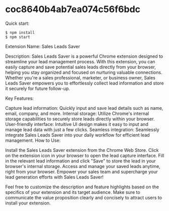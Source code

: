 # coc8640b4ab7ea074c56f6bdc

Quick start:

```
$ npm install
$ npm start
````




Extension Name:
Sales Leads Saver

Description:
Sales Leads Saver is a powerful Chrome extension designed to streamline your lead management process. With this extension, you can easily capture and save potential sales leads directly from your browser, helping you stay organized and focused on nurturing valuable connections. Whether you're a sales professional, marketer, or business owner, Sales Leads Saver empowers you to effortlessly collect lead information and store it securely for future follow-up.

Key Features:

Capture lead information: Quickly input and save lead details such as name, email, company, and more.
Internal storage: Utilize Chrome's internal storage capabilities to securely store leads directly within your browser.
User-friendly interface: Intuitive UI design makes it easy to input and manage lead data with just a few clicks.
Seamless integration: Seamlessly integrate Sales Leads Saver into your daily workflow for efficient lead management.
How to Use:

Install the Sales Leads Saver extension from the Chrome Web Store.
Click on the extension icon in your browser to open the lead capture interface.
Fill in the relevant lead information and click "Save" to store the lead in your browser's internal storage.
Access and manage your saved leads anytime, right from your browser.
Empower your sales team and supercharge your lead generation efforts with Sales Leads Saver!

Feel free to customize the description and feature highlights based on the specifics of your extension and its target audience. Make sure to communicate the value proposition clearly and concisely to attract users to install your extension.





